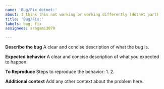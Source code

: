 ```yaml
---
name: 'Bug/Fix dotnet:'
about: I think this not working or working differently (dotnet part)
title: 'Bug/Fix:'
labels: bug, fix
assignees: aragami3070

---
```


**Describe the bug**
A clear and concise description of what the bug is.

**Expected behavior**
A clear and concise description of what you expected to happen.

**To Reproduce**
Steps to reproduce the behavior:
1. 
2. 

**Additional context**
Add any other context about the problem here.
